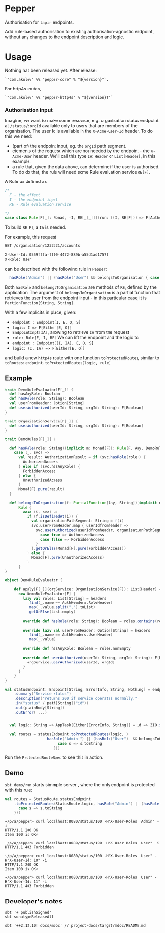 # Pepper

Authorisation for `tapir` endpoints.

Add rule-based authorisation to existing authorisation-agnostic endpoint, without any changes to
the endpoint description and logic.

# Usage

Nothing has been released yet. After release:

    `"com.akolov" %% "pepper-core" % "${version}"`. 
  
For http4s routes,

    `"com.akolov" %% "pepper-http4s" % "${version}T"`
  

### Authorisation input

Imagine, we want to make some resource, e.g. organisation status endpoint at `/status/:orgId` 
available only to users that are
members of the organisation. The user Id is available in the `X-Acme-User-Id` header. To do this we need:
 - (part of) the endpoint input, eg. the `orgId` path segment.
 - elements of the request which are not needed by the endpoint - the `X-Acme-User` header. We'll call this type `IA`: `Header` or `List[Header]`, in this example.
 - a rule that, given the data above, can determine if the user is authorised. To do do that, the rule will need some Rule evaluation service `RE[F]`.
 
A Rule us defined as

```scala
/*
  F - the effect
  I - the endpoint input
  RE - Rule evaluation service
 
*/
case class Rule[F[_]: Monad, -I, RE[_[_]]](run: ((I, RE[F])) => F[AuthorizationResult])
```
To build `RE[F]`, a `IA` is needed.

For example, this request
```bash curl 
GET /organisation/1232321/accounts

X-User-Id: 0559fffa-ff00-4472-889b-a55d1ad1757f
X-Role: User
```

can be described with the following rule in `Pepper`:
``` scala
  hasRole("Admin") || (hasRole("User") && belongsToOrganisation { case s => s }
``` 
Both `hasRole` and `belongsToOrganisation` are methods of `RE`, defined by the application. 
The argument of `belongsToOrganisation` is a partial function that retrieves the user from the endpoint 
input - in this particular case, it is `PartionFunction[String, String]`.


With a few implicits in place, given: 
 - `endpoint : Endpoint[I, E, O, S]`
 - `logic: I => F[Either[E, O]]` 
 - `EndpointInpt[IA]`, allowing to retrieve `IA` from the request
 - `rule: Rule[F, I, RE]` 
We can lift the endpoint and the logic to:
 - `endpoint : Endpoint[(I, IA), E, O, S]`
 - `logic: (I, IA) => F[Either[E, O]]` 
 
and build a new `http4s` route with one function `toProtectedRoutes`, similar to `toRoutes`:
```endpoint.toProtectedRoutes(logic, rule)```

## Example

```scala
trait DemoRuleEvaluator[F[_]] {
  def hasAnyRole: Boolean
  def hasRole(role: String): Boolean
  val userFromHeader: Option[String]
  def userAuthorized(userId: String, orgId: String): F[Boolean]
}

trait OrganisationService[F[_]] {
  def userAuthorized(userId: String, orgId: String): F[Boolean]
}

trait DemoRules[F[_]] {

  def hasRole(role: String)(implicit m: Monad[F]): Rule[F, Any, DemoRuleEvaluator] = Rule {
    case (_, svc) =>
      val result: AuthorizationResult = if (svc.hasRole(role)) {
        AuthorizedAccess
      } else if (svc.hasAnyRole) {
        ForbiddenAccess
      } else {
        UnauthorizedAccess
      }
      Monad[F].pure(result)
  }

  def belongsToOrganisation(f: PartialFunction[Any, String])(implicit m: Monad[F]): Rule[F, String, DemoRuleEvaluator] =
      Rule {
        case (i, svc) =>
          if (f.isDefinedAt(i)) {
            val organisationPathSegment: String = f(i)
            svc.userFromHeader.map { userIdfromheader =>
              svc.userAuthorized(userIdfromheader, organisationPathSegment).map {
                case true => AuthorizedAccess
                case false => ForbiddenAccess
              }
            }.getOrElse(Monad[F].pure(ForbiddenAccess))
          } else {
            Monad[F].pure(UnauthorizedAccess)
          }
      }
}

object DemoRuleEvaluator {

    def apply[F[_]](orgService: OrganisationService[F]): List[Header] => DemoRuleEvaluator[F] = { headers =>
      new DemoRuleEvaluator[F] {
        lazy val roles: List[String] = headers
          .find(_.name == AuthHeaders.RoleHeader)
          .map(_.value.split(",").toList)
          .getOrElse(List.empty)
  
        override def hasRole(role: String): Boolean = roles.contains(role)
  
        override lazy val userFromHeader: Option[String] = headers
          .find(_.name == AuthHeaders.UserHeader)
          .map(_.value)
  
        override def hasAnyRole: Boolean = roles.nonEmpty
  
        override def userAuthorized(userId: String, orgId: String): F[Boolean] = {
          orgService.userAuthorized(userId, orgId)
        }
      }
    }
}

val statusEndpoint: Endpoint[String, ErrorInfo, String, Nothing] = endpoint.get
    .summary("Service status")
    .description("returns 200 if service operates normally.")
    .in("status" / path[String]("id"))
    .out(plainBody[String])
    .outError( ...)


  val logic: String => AppTask[Either[ErrorInfo, String]] = id => ZIO.succeed(s"Item $id is OK".asRight)

  val routes = statusEndpoint.toProtectedRoutes(logic, ) 
                   hasRole("Admin ") || (hasRole("User")  && belongsToOrganisation {
                        case s => s.toString
                      }))

```
Run the `ProtectedRouteSpec` to see this in action.
 

## Demo 

`sbt demo/run` starts simmple server , where the only endpoint is protected with this rule:

```scala
val routes = StatusRoute.statusEndpoint
    .toProtectedRoutes(StatusRoute.logic, hasRole("Admin") || (hasRole("User") && belongsToOrganisation {
      case s => s.toString
    }))
```

```
~/p/a/pepper> curl localhost:8080/status/100 -H"X-User-Roles: Admin" -i
HTTP/1.1 200 OK 
Item 100 is OK⏎ 
                                                                                                                                                                                 
~/p/a/pepper> curl localhost:8080/status/100 -H"X-User-Roles: User" -i
HTTP/1.1 403 Forbidden

~/p/a/pepper> curl localhost:8080/status/100 -H"X-User-Roles: User" -H"X-User-Id: 10" -i
HTTP/1.1 200 OK
Item 100 is OK⏎  
                                                                                                                                                                                
~/p/a/pepper> curl localhost:8080/status/100 -H"X-User-Roles: User" -H"X-User-Id: 11" -i
HTTP/1.1 403 Forbidden

```
## Developer's notes

    sbt '+ publishSigned'
    sbt sonatypeReleaseAll

    sbt '++2.12.10! docs/mdoc' // project-docs/target/mdoc/README.md    
 


 


